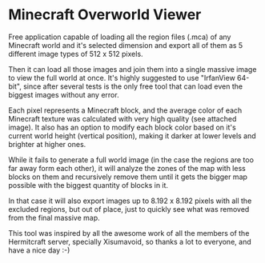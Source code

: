 # Minecraft Overworld Viewer
Free application capable of loading all the region files (.mca) of any Minecraft world and it's selected dimension and export all of them as 5 different image types of 512 x 512 pixels.

Then it can load all those images and join them into a single massive image to view the full world at once. It's highly suggested to use "IrfanView 64-bit", since after several tests is the only free tool that can load even the biggest images without any error.

Each pixel represents a Minecraft block, and the average color of each Minecraft texture was calculated with very high quality (see attached image). It also has an option to modify each block color based on it's current world height (vertical position), making it darker at lower levels and brighter at higher ones.

While it fails to generate a full world image (in the case the regions are too far away form each other), it will analyze the zones of the map with less blocks on them and recursively remove them until it gets the bigger map possible with the biggest quantity of blocks in it.

In that case it will also export images up to 8.192 x 8.192 pixels with all the excluded regions, but out of place, just to quickly see what was removed from the final massive map.

This tool was inspired by all the awesome work of all the members of the Hermitcraft server, specially Xisumavoid, so thanks a lot to everyone, and have a nice day :-)
